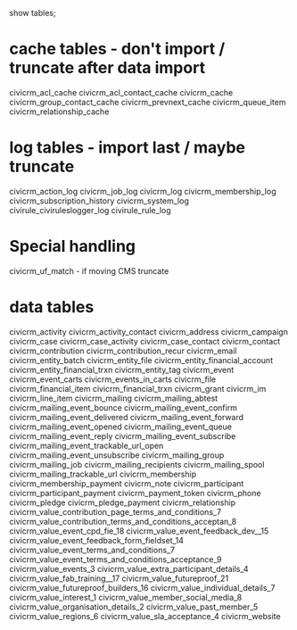 show tables;

# cache tables - don't import / truncate after data import
civicrm_acl_cache
civicrm_acl_contact_cache
civicrm_cache
civicrm_group_contact_cache
civicrm_prevnext_cache
civicrm_queue_item
civicrm_relationship_cache

# log tables - import last / maybe truncate
civicrm_action_log
civicrm_job_log
civicrm_log
civicrm_membership_log
civicrm_subscription_history
civicrm_system_log
civirule_civiruleslogger_log
civirule_rule_log

# Special handling
civicrm_uf_match - if moving CMS truncate

# data tables
civicrm_activity
civicrm_activity_contact
civicrm_address
civicrm_campaign
civicrm_case
civicrm_case_activity
civicrm_case_contact
civicrm_contact
civicrm_contribution
civicrm_contribution_recur
civicrm_email
civicrm_entity_batch
civicrm_entity_file
civicrm_entity_financial_account
civicrm_entity_financial_trxn
civicrm_entity_tag
civicrm_event
civicrm_event_carts
civicrm_events_in_carts
civicrm_file
civicrm_financial_item
civicrm_financial_trxn
civicrm_grant
civicrm_im
civicrm_line_item
civicrm_mailing
civicrm_mailing_abtest
civicrm_mailing_event_bounce
civicrm_mailing_event_confirm
civicrm_mailing_event_delivered
civicrm_mailing_event_forward
civicrm_mailing_event_opened
civicrm_mailing_event_queue
civicrm_mailing_event_reply
civicrm_mailing_event_subscribe
civicrm_mailing_event_trackable_url_open
civicrm_mailing_event_unsubscribe
civicrm_mailing_group
civicrm_mailing_job
civicrm_mailing_recipients
civicrm_mailing_spool
civicrm_mailing_trackable_url
civicrm_membership
civicrm_membership_payment
civicrm_note
civicrm_participant
civicrm_participant_payment
civicrm_payment_token
civicrm_phone
civicrm_pledge
civicrm_pledge_payment
civicrm_relationship
civicrm_value_contribution_page_terms_and_conditions_7
civicrm_value_contribution_terms_and_conditions_acceptan_8
civicrm_value_event_cpd_fie_18
civicrm_value_event_feedback_dev__15
civicrm_value_event_feedback_form_fieldset_14
civicrm_value_event_terms_and_conditions_7
civicrm_value_event_terms_and_conditions_acceptance_9
civicrm_value_events_3
civicrm_value_extra_participant_details_4
civicrm_value_fab_training__17
civicrm_value_futureproof_21
civicrm_value_futureproof_builders_16
civicrm_value_individual_details_7
civicrm_value_interest_1
civicrm_value_member_social_media_8
civicrm_value_organisation_details_2
civicrm_value_past_member_5
civicrm_value_regions_6
civicrm_value_sla_acceptance_4
civicrm_website
